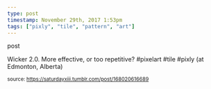```yaml
---
type: post
timestamp: November 29th, 2017 1:53pm
tags: ["pixly", "tile", "pattern", "art"]
---
```

post
<a href="https://www.instagram.com/p/BcF9-QoHWO3/ "></a>
                                                                                          
Wicker 2.0. More effective, or too repetitive? #pixelart #tile #pixly  (at Edmonton, Alberta)
 
                                    
                
                
                
                
                                
<small>source: https://saturdayxiii.tumblr.com/post/168020616689</small>